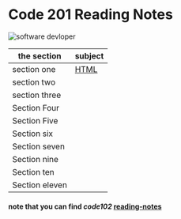 # Code 201 Reading Notes

![software devloper](https://granitedevices.com/wp-content/uploads/2019/12/swdeveloper.jpg)

the section | subject
------------ | -------------
section one | [HTML](https://aymannaif.github.io/code-201-reading-notes/html-structure)
section two | 
section three | 
Section Four | 
Section Five | 
Section six  |
Section seven  | 
Section nine |
Section ten | 
Section eleven | 

#### **note** that you can find *code102* [reading-notes](https://aymannaif.github.io/reading-notes/)

